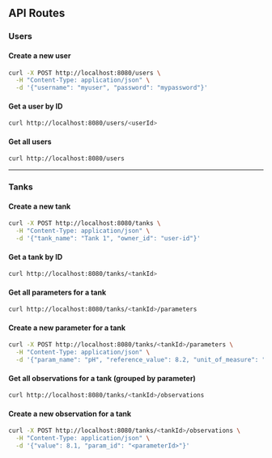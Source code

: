 ## API Routes

### Users

#### Create a new user
```sh
curl -X POST http://localhost:8080/users \
  -H "Content-Type: application/json" \
  -d '{"username": "myuser", "password": "mypassword"}'
```

#### Get a user by ID
```sh
curl http://localhost:8080/users/<userId>
```

#### Get all users
```sh
curl http://localhost:8080/users
```

---

### Tanks

#### Create a new tank
```sh
curl -X POST http://localhost:8080/tanks \
  -H "Content-Type: application/json" \
  -d '{"tank_name": "Tank 1", "owner_id": "user-id"}'
```

#### Get a tank by ID
```sh
curl http://localhost:8080/tanks/<tankId>
```

#### Get all parameters for a tank
```sh
curl http://localhost:8080/tanks/<tankId>/parameters
```

#### Create a new parameter for a tank
```sh
curl -X POST http://localhost:8080/tanks/<tankId>/parameters \
  -H "Content-Type: application/json" \
  -d '{"param_name": "pH", "reference_value": 8.2, "unit_of_measure": "pH", "tank_id": "<tankId>"}'
```

#### Get all observations for a tank (grouped by parameter)
```sh
curl http://localhost:8080/tanks/<tankId>/observations
```

#### Create a new observation for a tank
```sh
curl -X POST http://localhost:8080/tanks/<tankId>/observations \
  -H "Content-Type: application/json" \
  -d '{"value": 8.1, "param_id": "<parameterId>"}'
```